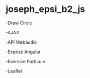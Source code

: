 # joseph_epsi_b2_js

-Draw Circle 

-AJAX

-API Webaudio

-Exposé Angular

-Exercice Particule

-Leaflet

